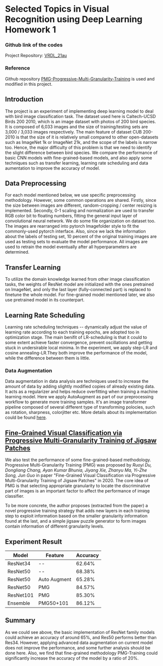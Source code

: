 Selected Topics in Visual Recognition using Deep Learning Homework 1
===

### Github link of the codes
Project Repository: [VRDL_21au](https://github.com/sam29309010/VRDL_21au)

### Reference
Github repository [PMG-Progressive-Multi-Granularity-Training](https://github.com/PRIS-CV/PMG-Progressive-Multi-Granularity-Training) is used and modified in this project.

## Introduction
The project is an experiment of implementing deep learning model to deal with bird image classification task. The dataset used here is Caltech-UCSD Birds 200 2010, which is an image dataset with photos of 200 bird species. It is composed of 6,033 images and the size of training/testing sets are 3,000 / 3,033 images respectively. The main feature of dataset CUB 200-2010 is that the size of it is relatively small compared to other open-datasets such as ImageNet 1k or ImageNet 21k, and the scope of the labels is narrow too. Hence, the major difficulty of this problem is that we need to identify the slight difference between bird species. We compare the performance of basic CNN models with fine-grained-based models, and also apply some techniques such as transfer learning, learning rate scheduling and data aumentation to improve the accuracy of model.

## Data Preprocessing
For each model mentioned below, we use specific preprocessing methodology. However, some common operations are shared. Firstly, since the size between images are different, random-cropping / center resizing is implemented. Secondly, 0-1 scaling and normalization are used to transfer RGB color bit to floating numbers, fitting the general input layer of convolutional neural network.
We do some file organization on dataset too. The images are rearranged into pytorch Imagefolder style to fit the commonly-used pytorch interface. Also, since we lack the information about the labels of testing set, 10 percent of the original training images are used as testing sets to evaluate the model performance. All images are used to retrain the model eventually after all hyperparameters are determined.

## Transfer Learning
To utilize the domain knowledge learned from other image classification tasks, the weights of ResNet model are initialized with the ones pretrained on ImageNet, and only the last layer (fully-connected part) is replaced to finetune the whole model. For fine-grained model mentioned later, we also use pretrained model in its counterpart. 

## Learning Rate Scheduling
Learning rate scheduling techniques -- dynamically adjust the value of learning rate according to each training epochs, are adopted too in optimization stage. The main benifit of LR-scheduling is that it could to some extent achieve faster convergence, prevent oscillations and getting stuck in undersirable local minima. In the experiment, we apply step-LR and cosine annealing-LR.They both improve the performance of the model, while the difference between them is little.

### Data Augmentation
Data augmentation in data analysis are techniques used to increase the amount of data by adding slightly modified copies of already existing data. It acts as a regularizer and helps reduce overfitting when training a machine learning model. Here we apply AutoAugment as part of our preprocessing workflow to generate more training samples. It's an image transformer pipeline composed of several different type of transforming polocies, such as rotation, sharpness, colorjitter etc. More details about its implementation could be found [here](https://pytorch.org/vision/master/_modules/torchvision/transforms/autoaugment.html).

## [Fine-Grained Visual Classification via Progressive Multi-Granularity Training of Jigsaw Patches](https://arxiv.org/pdf/2003.03836v3.pdf)
We also test the performance of some fine-grained-based methodology. Progressive Multi-Granularity Training (PMG) was proposed by *Ruoyi Du, Dongliang Chang, Ayan Kumar Bhunia, Jiyang Xie, Zhanyu Ma, Yi-Zhe Song, Jun Guo* in paper "Fine-Grained Visual Classification via Progressive Multi-Granularity Training of Jigsaw Patches" in 2020. The core idea of PMG is that selecting appropriate granularity to locate the discriminative part of images is an important factor to affect the performance of image classifier.

To be more concrete, the author proposes (extracted from the paper) a novel progressive training strategy that adds new layers in each training step to exploit information based on the smaller granularity information found at the last, and a simple jigsaw puzzle generator to form images contain information of different granularity levels.

## Experiment Result


| Model | Feature | Accuracy |
| -------- | -------- | -------- |
| ResNet34     | --     | 62.64%     |
| ResNet50     | --     | 68.38%     |
| ResNet50     | Auto Augment     | 65.28%     |
| ResNet50     | PMG     | 84.57%     |
| ResNet101     | PMG     | 85.30%     |
| Ensemble     | PMG50+101     | 86.12%     |

## Summary
As we could see above, the basic implementation of ResNet family models could achieve an accuracy of around 65%, and Res50 performs better than Res34. However, applying advanced data augmentation on current model does not improve the performance, and some further analysis should be done here. Also, we find that fine-grained methodology PMG-Training could significantly increase the accuracy of the model by a ratio of 20%.